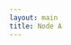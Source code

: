 ```yaml
---
layout: main
title: Node A
---
```


<link href="{{ site.baseurl }}/css/pty.css" rel="stylesheet">
<script src="{{ site.baseurl }}/js/lib/d3.min.js"></script>
<script src="{{ site.baseurl }}/src/pty.js"></script>
<link href="{{ site.baseurl }}/css/font-awesome.min.css" rel="stylesheet">

<div class="row">
    <div class="col-md-12">
        <div id="demo"></div>
    </div>
</div>

<script>
d3.json('{{ site.baseurl }}/data/A.json', function(error, data) {

    if (error) { return error; }

    var width  = 640,
        height = 480;

    var legend = [
        {name: 'Persona',     type: 'persona'},
        {name: 'Candidato',   type: 'candidato'},
        {name: 'Institución', type: 'institucion'}
    ];

    var chart01 = pty.chart.network()
        .width(width)
        .height(height)
        .nodeRadius(15)
        .nodeLabel(function(d) { return d.name; })
        .nodeClass(function(d) { return d.type; })
        .nodeDescription(function(d) { return d.description; })
        .nodeBaseURL(function(d) { return '{{site.baseurl}}/data/' + d.id + '.json'; })
        .nodeURL(function(d) { return '{{site.baseurl}}/pages/' + d.id; })
        .legendItems(legend);

    d3.select('div#demo').data([data]).call(chart01);
});
</script>